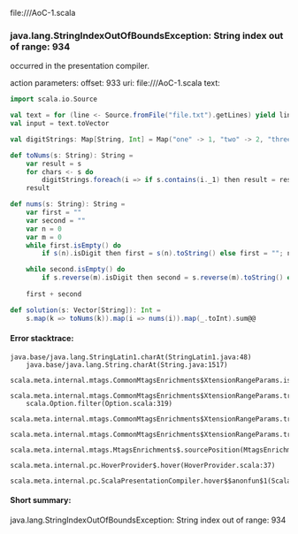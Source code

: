 file://<WORKSPACE>/AoC-1.scala
### java.lang.StringIndexOutOfBoundsException: String index out of range: 934

occurred in the presentation compiler.

action parameters:
offset: 933
uri: file://<WORKSPACE>/AoC-1.scala
text:
```scala
import scala.io.Source

val text = for (line <- Source.fromFile("file.txt").getLines) yield line
val input = text.toVector

val digitStrings: Map[String, Int] = Map("one" -> 1, "two" -> 2, "three" -> 3, "four" -> 4, "five" -> 5, "six" -> 6, "seven" -> 7, "eight" -> 8, "nine" -> 9)

def toNums(s: String): String = 
    var result = s
    for chars <- s do
        digitStrings.foreach(i => if s.contains(i._1) then result = result.replace(i._1, i._2.toString))
    result    

def nums(s: String): String = 
    var first = ""
    var second = ""
    var n = 0
    var m = 0
    while first.isEmpty() do
        if s(n).isDigit then first = s(n).toString() else first = ""; n += 1

    while second.isEmpty() do
        if s.reverse(m).isDigit then second = s.reverse(m).toString() else second = ""; m += 1
    
    first + second

def solution(s: Vector[String]): Int = 
    s.map(k => toNums(k)).map(i => nums(i)).map(_.toInt).sum@@

```



#### Error stacktrace:

```
java.base/java.lang.StringLatin1.charAt(StringLatin1.java:48)
	java.base/java.lang.String.charAt(String.java:1517)
	scala.meta.internal.mtags.CommonMtagsEnrichments$XtensionRangeParams.isWhitespace$1(CommonMtagsEnrichments.scala:84)
	scala.meta.internal.mtags.CommonMtagsEnrichments$XtensionRangeParams.trim$1$$anonfun$1(CommonMtagsEnrichments.scala:88)
	scala.Option.filter(Option.scala:319)
	scala.meta.internal.mtags.CommonMtagsEnrichments$XtensionRangeParams.trim$1(CommonMtagsEnrichments.scala:88)
	scala.meta.internal.mtags.CommonMtagsEnrichments$XtensionRangeParams.trimWhitespaceInRange(CommonMtagsEnrichments.scala:93)
	scala.meta.internal.mtags.MtagsEnrichments$.sourcePosition(MtagsEnrichments.scala:43)
	scala.meta.internal.pc.HoverProvider$.hover(HoverProvider.scala:37)
	scala.meta.internal.pc.ScalaPresentationCompiler.hover$$anonfun$1(ScalaPresentationCompiler.scala:329)
```
#### Short summary: 

java.lang.StringIndexOutOfBoundsException: String index out of range: 934